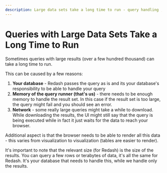 ```yaml
---
description: Large data sets take a long time to run - query handling , query runner memory or network issues.
---
```


# Queries with Large Data Sets Take a Long Time to Run

Sometimes queries with large results (over a few hundred thousand) can take a long time to run.

This can be caused by a few reasons:
1.  **Your database** - Redash passes the query as is and its your database's responsibility to be able to handle your query
2. **Memory of the query runner (that's us)** - there needs to be enough memory to handle the result set. In this case if the result set is too large, the query might fail and you should see an error.
3. **Network** - some really large queries might take a while to download. While downloading the results, the UI might still say that the query is being executed while in fact it just waits for the data to reach your browser.

Additional aspect is that the browser needs to be able to render all this data - this varies from visualization to visualization (tables are easier to render).

It's important to note that the relevant size (for Redash) is the size of the results.
You can query a few rows or terabytes of data, it's all the same for Redash. It's your database that needs to handle this, while we handle only the results.
